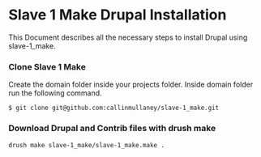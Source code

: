 # Slave 1 Make Drupal Installation

This Document describes all the necessary steps to install Drupal using slave-1_make.


### Clone Slave 1 Make
Create the domain folder inside your projects folder.
Inside domain folder run the following command.

    $ git clone git@github.com:callinmullaney/slave-1_make.git

### Download Drupal and Contrib files with drush make

    drush make slave-1_make/slave-1_make.make .
    